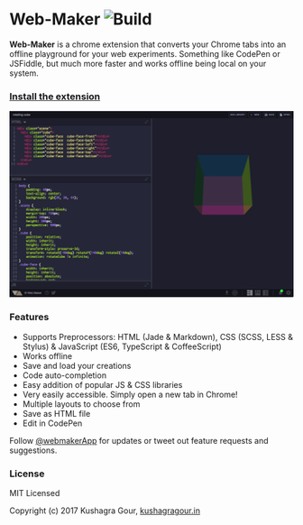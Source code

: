 Web-Maker ![Build](https://travis-ci.org/chinchang/web-maker.svg?branch=master)
======

**Web-Maker** is a chrome extension that converts your Chrome tabs into an offline playground for your web experiments. Something like CodePen or JSFiddle, but much more faster and works offline being local on your system.

### [Install the extension](https://chrome.google.com/webstore/detail/web-maker/lkfkkhfhhdkiemehlpkgjeojomhpccnh)

![Screenshot](/screenshots/ss3.png)

### Features

* Supports Preprocessors: HTML (Jade & Markdown), CSS (SCSS, LESS & Stylus) & JavaScript (ES6, TypeScript & CoffeeScript)
* Works offline
* Save and load your creations
* Code auto-completion
* Easy addition of popular JS & CSS libraries
* Very easily accessible. Simply open a new tab in Chrome!
* Multiple layouts to choose from
* Save as HTML file
* Edit in CodePen

Follow [@webmakerApp](https://twitter.com/intent/follow?screen_name=webmakerApp) for updates or tweet out feature requests and suggestions.

### License

MIT Licensed

Copyright (c) 2017 Kushagra Gour, [kushagragour.in](https://kushagragour.in)
